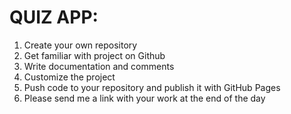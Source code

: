
# QUIZ APP:

1. Create your own repository
2. Get familiar with project on Github
3. Write documentation and comments
4. Customize the project
5. Push code to your repository and publish it with GitHub Pages
6. Please send me a link with your work at the end of the day